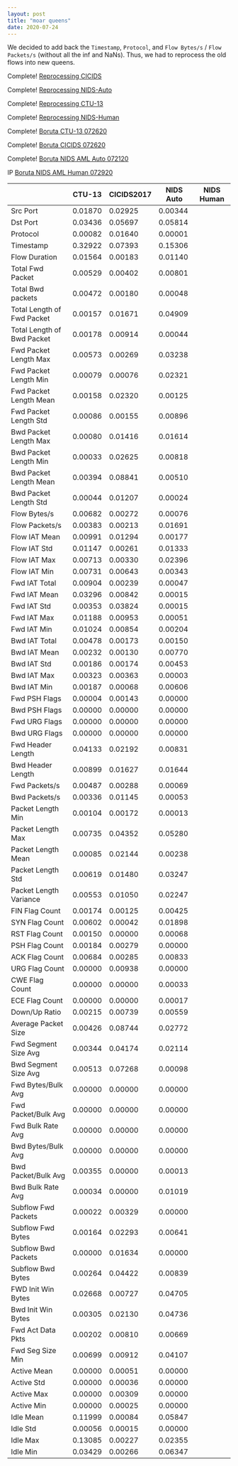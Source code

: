 ```yaml
---
layout: post
title: "moar queens"
date: 2020-07-24
---
```


We decided to add back the `Timestamp`, `Protocol`, and `Flow Bytes/s` / `Flow Packets/s` (without all the inf and NaNs). Thus, we had to reprocess the old flows into new queens.

Complete! [Reprocessing CICIDS](/assets/CICIDS-reprocess-072620.html)

Complete! [Reprocessing NIDS-Auto](/assets/NIDS-AML-Auto-reprocess-072620.html)

Complete! [Reprocessing CTU-13](/assets/CTU-13-reprocess-072620.html)

Complete! [Reprocessing NIDS-Human](/assets/NIDS-AML-Human-reprocess-072620.html)




Complete! [Boruta CTU-13 072620](/assets/Boruta-CTU-13-072620.html)

Complete! [Boruta CICIDS 072620](/assets/Boruta-CICIDS-072620.html)

Complete! [Boruta NIDS AML Auto 072120](/assets/Boruta-NIDS-AML-Auto-072120.html)

IP [Boruta NIDS AML Human 072920](/assets/Boruta-NIDS-AML-Human-072920.html)


|   |    CTU-13      |    CICIDS2017    |    NIDS Auto    |    NIDS Human    |
|---|----------------|------------------|-----------------|------------------|
| Src Port  | 0.01870   | 0.02925  | 0.00344  |   |
| Dst Port  | 0.03436  | 0.05697  | 0.05814  |   |
| Protocol  | 0.00082  | 0.01640  | 0.00001  |   |
| Timestamp  | 0.32922 | 0.07393  | 0.15306  |   |
| Flow Duration  | 0.01564  | 0.00183  | 0.01140  |   |
| Total Fwd Packet  | 0.00529  | 0.00402  | 0.00801  |   |
| Total Bwd packets  | 0.00472 | 0.00180  | 0.00048  |   |
| Total Length of Fwd Packet  | 0.00157 | 0.01671  | 0.04909  |   |
| Total Length of Bwd Packet  | 0.00178   | 0.00914  | 0.00044  |   |
| Fwd Packet Length Max  |  0.00573 | 0.00269  | 0.03238  |   |
| Fwd Packet Length Min  | 0.00079  | 0.00076  | 0.02321  |   |
| Fwd Packet Length Mean  | 0.00158  | 0.02320  | 0.00125  |   |
| Fwd Packet Length Std  | 0.00086 | 0.00155  | 0.00896  |   |
| Bwd Packet Length Max  | 0.00080  | 0.01416  | 0.01614  |   |
| Bwd Packet Length Min  | 0.00033  | 0.02625  | 0.00818  |   |
| Bwd Packet Length Mean  | 0.00394  | 0.08841  | 0.00510  |   |
| Bwd Packet Length Std  | 0.00044  | 0.01207  | 0.00024  |   |
| Flow Bytes/s  | 0.00682  | 0.00272  | 0.00076  |   |
| Flow Packets/s  | 0.00383  | 0.00213  | 0.01691  |   |
| Flow IAT Mean  | 0.00991   | 0.01294  | 0.00177  |   |
| Flow IAT Std   | 0.01147  | 0.00261  | 0.01333  |   |
| Flow IAT Max  | 0.00713  | 0.00330  | 0.02396  |   |
| Flow IAT Min  | 0.00731  | 0.00643  | 0.00343  |   |
| Fwd IAT Total  | 0.00904  | 0.00239  | 0.00047  |   |
| Fwd IAT Mean  | 0.03296   | 0.00842  | 0.00015  |   |
| Fwd IAT Std  | 0.00353  | 0.03824  | 0.00015  |   |
| Fwd IAT Max  | 0.01188 | 0.00953  | 0.00051  |   |
| Fwd IAT Min  | 0.01024  | 0.00854  | 0.00204  |   |
| Bwd IAT Total  | 0.00478  | 0.00173  | 0.00150  |   |
| Bwd IAT Mean  | 0.00232  | 0.00130  | 0.00770  |   |
| Bwd IAT Std  | 0.00186  | 0.00174  | 0.00453  |   |
| Bwd IAT Max  | 0.00323  | 0.00363  | 0.00003  |   |
| Bwd IAT Min  | 0.00187  | 0.00068  | 0.00606  |   |
| Fwd PSH Flags  | 0.00004   | 0.00143  | 0.00000  |   |
| Bwd PSH Flags  | 0.00000 | 0.00000  | 0.00000  |   |
| Fwd URG Flags  | 0.00000 | 0.00000  | 0.00000  |   |
| Bwd URG Flags  | 0.00000  | 0.00000  | 0.00000  |   |
| Fwd Header Length  | 0.04133  | 0.02192  | 0.00831  |   |
| Bwd Header Length  | 0.00899  | 0.01627  | 0.01644  |   |
| Fwd Packets/s   | 0.00487  | 0.00288  | 0.00069  |   |
| Bwd Packets/s   | 0.00336  | 0.01145  | 0.00053  |   |
| Packet Length Min  | 0.00104  | 0.00172  | 0.00013  |   |
| Packet Length Max  | 0.00735   | 0.04352  | 0.05280  |   |
| Packet Length Mean  | 0.00085  | 0.02144  | 0.00238  |   |
| Packet Length Std  | 0.00619 | 0.01480  | 0.03247  |   |
| Packet Length Variance  | 0.00553  | 0.01050  | 0.02247  |   |
| FIN Flag Count  | 0.00174   | 0.00125  | 0.00425  |   |
| SYN Flag Count  | 0.00602  | 0.00042  | 0.01898  |   |
| RST Flag Count  | 0.00150 | 0.00000  | 0.00068  |   |
| PSH Flag Count  | 0.00184  | 0.00279  | 0.00000  |   |
| ACK Flag Count  | 0.00684  | 0.00285  | 0.00833  |   |
| URG Flag Count  | 0.00000  | 0.00938  | 0.00000  |   |
| CWE Flag Count  | 0.00000  | 0.00000  | 0.00033  |   |
| ECE Flag Count  | 0.00000 | 0.00000  | 0.00017  |   |
| Down/Up Ratio   | 0.00215  | 0.00739  | 0.00559  |   |
| Average Packet Size  | 0.00426  | 0.08744  | 0.02772  |   |
| Fwd Segment Size Avg  | 0.00344  | 0.04174  | 0.02114  |   |
| Bwd Segment Size Avg  |  0.00513  | 0.07268  | 0.00098  |   |
| Fwd Bytes/Bulk Avg  | 0.00000  | 0.00000  | 0.00000  |   |
| Fwd Packet/Bulk Avg  | 0.00000 | 0.00000  | 0.00000  |   |
| Fwd Bulk Rate Avg  | 0.00000  | 0.00000  | 0.00000  |   |
| Bwd Bytes/Bulk Avg  | 0.00000  | 0.00000  | 0.00000  |   |
| Bwd Packet/Bulk Avg  | 0.00355  | 0.00000  | 0.00013  |   |
| Bwd Bulk Rate Avg   | 0.00034  | 0.00000  | 0.01019  |   |
| Subflow Fwd Packets  | 0.00022  | 0.00329  | 0.00000  |   |
| Subflow Fwd Bytes  | 0.00164  | 0.02293  | 0.00641  |   |
| Subflow Bwd Packets  | 0.00000  | 0.01634  | 0.00000  |   |
| Subflow Bwd Bytes  | 0.00264  | 0.04422  | 0.00839  |   |
| FWD Init Win Bytes  | 0.02668  | 0.00727  | 0.04705  |   |
| Bwd Init Win Bytes  | 0.00305   | 0.02130  | 0.04736  |   |
| Fwd Act Data Pkts  | 0.00202  | 0.00810  | 0.00669  |   |
| Fwd Seg Size Min  | 0.00699 | 0.00912  | 0.04107  |   |
| Active Mean  | 0.00000    | 0.00051  | 0.00000  |   |
| Active Std  | 0.00000   | 0.00036  | 0.00000  |   |
| Active Max  | 0.00000  | 0.00309  | 0.00000  |   |
| Active Min  | 0.00000  | 0.00025  | 0.00000  |   |
| Idle Mean  | 0.11999  | 0.00084  | 0.05847  |   |
| Idle Std  | 0.00056  | 0.00015  | 0.00000  |   |
| Idle Max  | 0.13085  | 0.00227  | 0.02355  |   |
| Idle Min  | 0.03429  | 0.00266  | 0.06347  |   |
